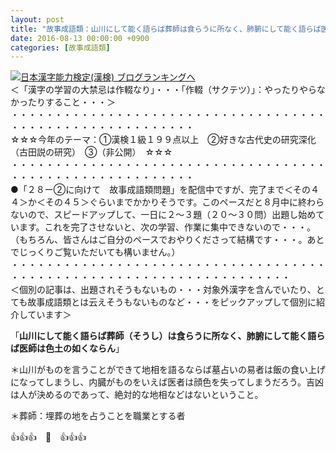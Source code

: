 ```yaml
---
layout: post
title: "故事成語類：山川にして能く語らば葬師は食らうに所なく、肺腑にして能く語らば医師は色土の如くならん"
date: 2016-08-13 00:00:00 +0900
categories: [故事成語類]
---
```


[![](/syuusyuu9701/assets/images/故事成語類：山川にして能く語らば葬師は食らうに所なく、肺腑にして能く語らば医師は色土の如くならん-br_c_3028_1.gif)](http://blog.with2.net/link.php?1659096:3028 "日本漢字能力検定(漢検) ブログランキングへ")[日本漢字能力検定(漢検) ブログランキングへ](http://blog.with2.net/link.php?1659096:3028)  
＜「漢字の学習の大禁忌は作輟なり」・・・「作輟（サクテツ）」：やったりやらなかったりすること・・・＞  
・・・・・・・・・・・・・・・・・・・・・・・・・・・・・・・・・・・・・・・・・・・・・・・・・・・・・・・・・  
☆☆☆今年のテーマ：①漢検１級１９９点以上　②好きな古代史の研究深化（古田説の研究）　③（非公開）　☆☆☆　　  
・・・・・・・・・・・・・・・・・・・・・・・・・・・・・・・・・・・・・・・・・・・・・・・・・・・・・・・・・  
●「２８ー②に向けて　故事成語類問題」を配信中ですが、完了まで＜その４４＞か＜その４５＞ぐらいまでかかりそうです。このペースだと８月中に終わらないので、スピードアップして、一日に２～３題（２０～３０問）出題し始めています。これを完了させないと、次の学習、作業に集中できないので・・・。（もちろん、皆さんはご自分のペースでおやりくださって結構です・・・。あとでじっくりご覧いただいても構いません。）  
・・・・・・・・・・・・・・・・・・・・・・・・・・・・・・・・・・・・・・・・・・・・・・・・・・・・・・・・・・・・・・・・・・・・  
＜個別の記事は、出題されそうもないもの・・・対象外漢字を含んでいたり、とても故事成語類とは云えそうもないものなど・・・をピックアップして個別に紹介しています＞  
  
「**山川にして能く語らば葬師（そうし）は食らうに所なく、肺腑にして能く語らば医師は色土の如くならん**」  
  
＊山川がものを言うことができて地相を語るならば墓占いの易者は飯の食い上げになってしまうし、内臓がものをいえば医者は顔色を失ってしまうだろう。吉凶は人が決めるのであって、絶対的な地相などはないということ。  
  
＊葬師：埋葬の地を占うことを職業とする者  
  
  
👍👍👍　🐒　👍👍👍  
  
